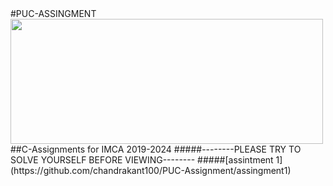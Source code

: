 <html> 
#PUC-ASSINGMENT
<img src="http://edlibre.com/wp-content/uploads/CProgrammingandDataStructures_1438585513.jpg"height="200"width="500">  
##C-Assignments for IMCA 2019-2024
#####--------PLEASE TRY TO SOLVE YOURSELF BEFORE VIEWING--------
#####[assintment 1](https://github.com/chandrakant100/PUC-Assignment/assingment1)
</html>  
  

